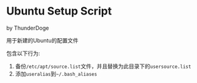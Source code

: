 <!-- coding: UTF-8 -->

# Ubuntu Setup Script

by ThunderDoge

用于新建的Ubuntu的配置文件

包含以下行为:
1. 备份`/etc/apt/source.list`文件，并且替换为此目录下的`usersource.list`
2. 添加`useralias`到`~/.bash_aliases`